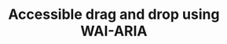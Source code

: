 ---
title: Accessible drag and drop using WAI-ARIA
authors:
- gez-lemon
tags:
- TAG
- layout: article
---